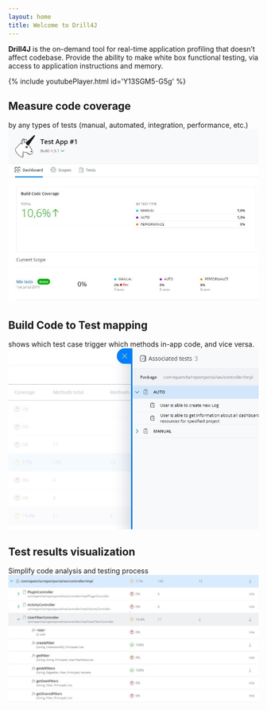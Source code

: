 ```yaml
---
layout: home
title: Welcome to Drill4J 
---
```

**Drill4J** is the on-demand tool for real-time application profiling that doesn’t affect codebase. Provide the ability to make white box functional testing, via access to application instructions and memory.

{% include youtubePlayer.html id='Y13SGM5-G5g' %}

## Measure code coverage 
by any types of tests (manual, automated, integration, performance, etc.)​
![image](/assets/img/screenshot_main_1.jpg)

## Build Code to Test mapping
shows which test case trigger which methods in-app code, and vice versa. ​
![image](/assets/img/screenshot_main_2.jpg)

## Test results visualization
Simplify code analysis and testing process
![image](/assets/img/screenshot_main_3.jpg)



